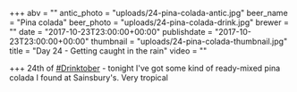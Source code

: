 +++
abv = ""
antic_photo = "uploads/24-pina-colada-antic.jpg"
beer_name = "Pina colada"
beer_photo = "uploads/24-pina-colada-drink.jpg"
brewer = ""
date = "2017-10-23T23:00:00+00:00"
publishdate = "2017-10-23T23:00:00+00:00"
thumbnail = "uploads/24-pina-colada-thumbnail.jpg"
title = "Day 24 - Getting caught in the rain"
video = ""

+++
24th of [#Drinktober](https://www.facebook.com/hashtag/drinktober?epa=HASHTAG) - tonight I've got some kind of ready-mixed pina colada I found at Sainsbury's. Very tropical